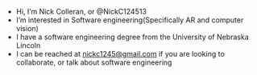 * Hi, I’m Nick Colleran, or @NickC124513
* I’m interested in Software engineering(Specifically AR and computer vision)
* I have a software engineering degree from the University of Nebraska Lincoln
* I can be reached at nickc1245@gmail.com if you are looking to collaborate, or talk about software engineering
